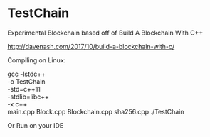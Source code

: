 # TestChain
Experimental Blockchain
based off of Build A Blockchain With C++

http://davenash.com/2017/10/build-a-blockchain-with-c/

Compiling on Linux:

gcc -lstdc++ \
    -o TestChain \
    -std=c++11 \
    -stdlib=libc++ \
    -x c++ \
    main.cpp Block.cpp Blockchain.cpp sha256.cpp
./TestChain

Or Run on your IDE
